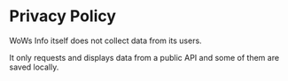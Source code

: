 # Privacy Policy
WoWs Info itself does not collect data from its users.

It only requests and displays data from a public API and some of them are saved locally.